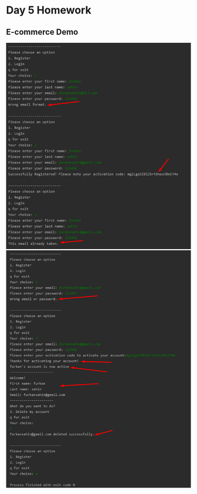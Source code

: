 # Day 5 Homework
## E-commerce Demo

![Output 1](output/ecommercedemo1.png) ![Output 2](output/ecommercedemo2.png)
